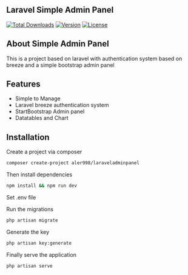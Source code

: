 ## Laravel Simple Admin Panel

<p>
<a href="https://packagist.org/packages/aler998/laraveladminpanel"><img src="https://img.shields.io/packagist/dt/laravel/framework" alt="Total Downloads"></a>
<a href="https://packagist.org/packages/aler998/laraveladminpanel"><img src="http://img.shields.io/packagist/v/tymon/jwt-auth.svg?style=flat-square&logo=composer" alt="Version"></a>
<a href="https://packagist.org/packages/laravel/framework"><img src="https://img.shields.io/packagist/l/laravel/framework" alt="License"></a>
</p>

## About Simple Admin Panel

This is a project based on laravel with authentication system based on breeze and a simple bootstrap admin panel

## Features

- Simple to Manage
- Laravel breeze authentication system
- StartBootstrap Admin panel
- Datatables and Chart

## Installation

Create a project via composer

```sh
composer create-project aler998/laraveladminpanel
```
Then install dependencies
```sh
npm install && npm run dev
```

Set .env file

Run the migrations
```sh
php artisan migrate
```

Generate the key
```sh
php artisan key:generate
```

Finally serve the application
```sh
php artisan serve
```

